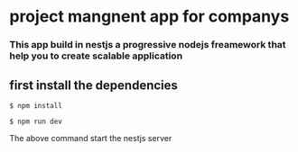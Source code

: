 # project mangnent app for companys

### This app build in nestjs a progressive nodejs freamework that help you to create scalable application 

## first install the dependencies 
```
$ npm install 
```
```
$ npm run dev
```
The above command start the nestjs server 



